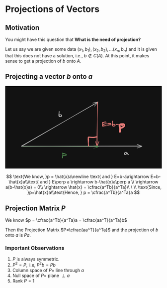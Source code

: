 # Projections of Vectors

## Motivation

You might have this question that **What is the need of projection?**

Let us say we are given some data $(x_1,b_1),(x_2,b_2),...(x_n,b_n)$ and it is given that this does not have a solution, i.e., $b\notin C(A).$ At this point, it makes sense to get a projection of $b$ onto $A$.

## Projecting a vector $b$ onto $a$

![Projections](../assets/Projection.png)

$$
\text{We know, }p = \hat{x}a\newline \text{ and } E=b-a\rightarrow E=b-\hat{x}a\\\text{ and } E\perp a \rightarrow b-\hat{x}a\perp a
\\ \rightarrow a(b-\hat{x}a) = 0\\ \rightarrow \hat{x} = \cfrac{a^Tb}{a^Ta}\\
\ \\
\text{Since, }p=\hat{x}a\\\text{Hence, } p = \cfrac{a^Tb}{a^Ta}a
$$

## Projection Matrix $P$
We know $p = \cfrac{a^Tb}{a^Ta}a = \cfrac{aa^T}{a^Ta}b$

Then the Projection Matrix $P=\cfrac{aa^T}{a^Ta}$ and the projection of $b$ onto $a$ is $Pa.$

### Important Observations
1. $P$ is always symmetric.
2. $P^2=P, \text{ i.e, }P^2b=Pb$
3. Column space of $P =$ line through $a$ 
4. Null space of $P=$ plane $\perp a$
5. Rank $P=1$